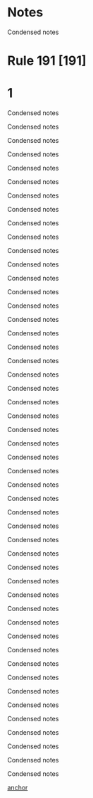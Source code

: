 # Notes
Condensed notes


# Rule 191 [191]

# 1
Condensed notes

Condensed notes

Condensed notes

Condensed notes

Condensed notes

Condensed notes

Condensed notes

Condensed notes

Condensed notes

Condensed notes

Condensed notes

Condensed notes

Condensed notes

Condensed notes

Condensed notes

Condensed notes

Condensed notes

Condensed notes

Condensed notes

Condensed notes

Condensed notes

Condensed notes

Condensed notes

Condensed notes

Condensed notes

Condensed notes

Condensed notes

Condensed notes

Condensed notes

Condensed notes

Condensed notes

Condensed notes

Condensed notes

Condensed notes

Condensed notes

Condensed notes

Condensed notes

Condensed notes

Condensed notes

Condensed notes

Condensed notes

Condensed notes

Condensed notes

Condensed notes

Condensed notes

Condensed notes

Condensed notes

Condensed notes

Condensed notes


































[anchor](#1)

